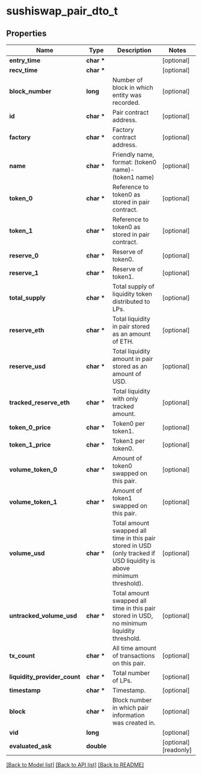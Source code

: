 # sushiswap_pair_dto_t

## Properties
Name | Type | Description | Notes
------------ | ------------- | ------------- | -------------
**entry_time** | **char \*** |  | [optional] 
**recv_time** | **char \*** |  | [optional] 
**block_number** | **long** | Number of block in which entity was recorded. | [optional] 
**id** | **char \*** | Pair contract address. | [optional] 
**factory** | **char \*** | Factory contract address. | [optional] 
**name** | **char \*** | Friendly name, format: (token0 name)-(token1 name) | [optional] 
**token_0** | **char \*** | Reference to token0 as stored in pair contract. | [optional] 
**token_1** | **char \*** | Reference to token0 as stored in pair contract. | [optional] 
**reserve_0** | **char \*** | Reserve of token0. | [optional] 
**reserve_1** | **char \*** | Reserve of token1. | [optional] 
**total_supply** | **char \*** | Total supply of liquidity token distributed to LPs. | [optional] 
**reserve_eth** | **char \*** | Total liquidity in pair stored as an amount of ETH. | [optional] 
**reserve_usd** | **char \*** | Total liquidity amount in pair stored as an amount of USD. | [optional] 
**tracked_reserve_eth** | **char \*** | Total liquidity with only tracked amount. | [optional] 
**token_0_price** | **char \*** | Token0 per token1. | [optional] 
**token_1_price** | **char \*** | Token1 per token0. | [optional] 
**volume_token_0** | **char \*** | Amount of token0 swapped on this pair. | [optional] 
**volume_token_1** | **char \*** | Amount of token1 swapped on this pair. | [optional] 
**volume_usd** | **char \*** | Total amount swapped all time in this pair stored in USD (only tracked if USD liquidity is above minimum threshold). | [optional] 
**untracked_volume_usd** | **char \*** | Total amount swapped all time in this pair stored in USD, no minimum liquidity threshold. | [optional] 
**tx_count** | **char \*** | All time amount of transactions on this pair. | [optional] 
**liquidity_provider_count** | **char \*** | Total number of LPs. | [optional] 
**timestamp** | **char \*** | Timestamp. | [optional] 
**block** | **char \*** | Block number in which pair information was created in. | [optional] 
**vid** | **long** |  | [optional] 
**evaluated_ask** | **double** |  | [optional] [readonly] 

[[Back to Model list]](../README.md#documentation-for-models) [[Back to API list]](../README.md#documentation-for-api-endpoints) [[Back to README]](../README.md)


